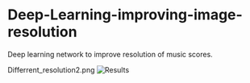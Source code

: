# Deep-Learning-improving-image-resolution
Deep learning network to improve resolution of music scores.

Differrent_resolution2.png
![Results](./Differrent_resolution2.png)
